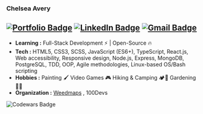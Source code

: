 ### Chelsea Avery
[![Portfolio Badge](https://img.shields.io/badge/website-000000?style=for-the-badge&logo=About.me&logoColor=white)](https://chelsea-avery.com/)
[![LinkedIn Badge](https://img.shields.io/badge/LinkedIn-0077B5?style=for-the-badge&logo=linkedin&logoColor=white)](https://www.linkedin.com/in/chelseaavery/)
[![Gmail Badge](https://img.shields.io/badge/Gmail-D14836?style=for-the-badge&logo=gmail&logoColor=white)](mailto:chelseaavery.js@gmail.com)
---------------------------------------------------------------------------------------------------------------------------------------------------------------------------------

-  **Learning :** Full-Stack Development :zap: | Open-Source :fire:
-  **Tech :** HTML5, CSS3, SCSS, JavaScript (ES6+), TypeScript, React.js, Web accessibility, Responsive design, Node.js, Express, MongoDB, PostgreSQL, TDD, OOP, Agile methodologies, Linux-based OS/Bash scripting
-  **Hobbies :** Painting :paintbrush: Video Games :video_game: Hiking & Camping :camping::hiking_boot: Gardening 👩‍🌾
-  **Organization :** [Weedmaps](https://weedmaps.com/) , 100Devs 

![Codewars Badge](https://www.codewars.com/users/chelseaerinavery/badges/small)

